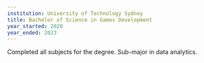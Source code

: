 ```yaml
---
institution: University of Technology Sydney
title: Bachelor of Science in Games Development
year_started: 2020
year_ended: 2023
---
```


Completed all subjects for the degree. Sub-major in data analytics.
